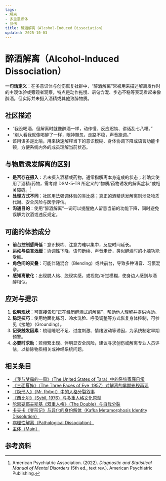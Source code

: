 ```yaml
---
tags:
- 解离
- 多重意识体
- 创伤
title: 醉酒解离（Alcohol-Induced Dissociation）
updated: 2025-10-03
---
```


# 醉酒解离（Alcohol-Induced Dissociation）

**一句话定义**：在多意识体与创伤恢复社群中，“醉酒解离”常被用来描述解离发作时的主观体验或旁观者观察，特点是动作拖慢、语句含混、步态不稳等表现看起来像醉酒，但实际并未摄入酒精或其他致醉物质。

## 社区描述

- “我没喝酒，但解离时就像醉酒一样，动作慢、反应迟钝、讲话乱七八糟。”
- “别人看我就像喝醉了一样，眼神飘忽，走路不稳，声音跑调。”
- 该用语多是比喻，用来快速解释当下的意识模糊、身体协调下降或语言功能卡顿，方便系统内外的成员理解当前状态。

## 与物质诱发解离的区别

- **是否存在摄入**：若未摄入酒精或药物，通常指解离本身造成的状态；若确实使用了酒精/药物，需考虑 DSM-5-TR 所定义的“物质/药物诱发的解离症状”或相关障碍。[^apa2022]
- **处理方式不同**：社区用法强调体验的类比感；真正的酒精诱发解离则涉及物质代谢、安全风险与医学评估。
- **沟通目的**：使用“醉酒解离”一词可以提醒他人留意当前的功能下降，同时避免误解为饮酒或违反规定。

## 可能的体验成分

- **前台控制感降低**：意识模糊、注意力难以集中，反应时间延长。
- **运动与语言迟缓**：协调性下降、语句断续、声音走音，类似醉酒时的小脑功能受抑。
- **角色间的交叠**：可能伴随混合（Blending）或共前台，导致多种语音、习惯混杂。
- **感知离散化**：出现脱人格、脱现实感，或视觉/听觉模糊，使身边人感到与酒醉相似。

## 应对与提示

1. **说明现状**：可直接告知“正在经历醉酒式的解离”，帮助他人理解并提供协助。
2. **稳定技巧**：使用地面化练习、冷水洗脸、呼吸调整等方式恢复身体控制，可参见《接地》（Grounding）。
3. **记录触发因素**：梳理睡眠不足、过度刺激、情绪波动等诱因，为系统制定早期预警。
4. **必要时求助**：若频繁出现、伴明显安全风险，建议寻求创伤或解离专业人员评估，以排除物质相关或神经系统问题。

## 相关条目

- [《我与梦露的一周》（The United States of Tara）中的系统家庭日常](/entries/United-States-Of-Tara-System-Daily-Life.md)
- [《三面夏娃》（The Three Faces of Eve, 1957）对解离的早期影视再现](/entries/Three-Faces-Of-Eve-1957-Dissociation.md)
- [《隐形人》（Mr. Robot）中的人格分裂叙事](/entries/Mr-Robot-DID-Narrative.md)
- [《西比尔》（Sybil, 1976）与多重人格文化原型](/entries/Sybil-1976-Cultural-Prototype.md)
- [陀思妥耶夫斯基《双重人格》（The Double）与自我分裂](/entries/Dostoevsky-The-Double-Self-Division.md)
- [卡夫卡《变形记》与异化的身份解体（Kafka Metamorphosis Identity Dissolution）](/entries/Kafka-Metamorphosis-Identity-Dissolution.md)
- [病理性解离（Pathological Dissociation）](/entries/Pathological-Dissociation.md)
- [主体（Main）](/entries/Main.md)

## 参考资料

[^apa2022]: American Psychiatric Association. (2022). *Diagnostic and Statistical Manual of Mental Disorders* (5th ed., text rev.). American Psychiatric Publishing.
